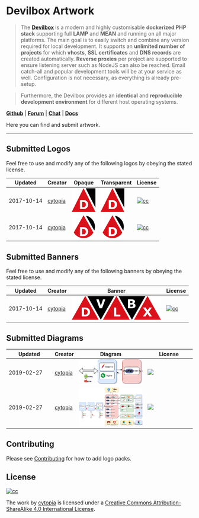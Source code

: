 # Devilbox Artwork

> The **[Devilbox](https://github.com/cytopia/devilbox)** is a modern and highly customisable **dockerized PHP stack** supporting full **LAMP** and **MEAN** and running on all major platforms. The main goal is to easily switch and combine any version required for local development. It supports an **unlimited number of projects** for which **vhosts**, **SSL certificates** and **DNS records** are created automatically. **Reverse proxies** per project are supported to ensure listening server such as NodeJS can also be reached. Email catch-all and popular development tools will be at your service as well. Configuration is not necessary, as everything is already pre-setup.

> Furthermore, the Devilbox provides an **identical** and **reproducible development environment** for different host operating systems.


**[Github](https://github.com/cytopia/devilbox)** | **[Forum](https://devilbox.discourse.group)** | **[Chat](https://gitter.im/devilbox/Lobby)** | **[Docs](https://devilbox.readthedocs.io)**


Here you can find and submit artwork.

---

## Submitted Logos

Feel free to use and modify any of the following logos by obeying the stated license.

| Updated    | Creator | Opaque | Transparent | License |
|------------|---------|--------|-------------|---------|
| 2017-10-14 | [cytopia](https://github.com/cytopia) | [![64](submissions_logo/cytopia/01/png/logo_64.png)](submissions_logo/cytopia/01/png/) | [![64](submissions_logo/cytopia/01/png/logo_64_trans.png)](submissions_logo/cytopia/01/png/) | [![cc](https://i.creativecommons.org/l/by-sa/4.0/88x31.png)](https://creativecommons.org/licenses/by-sa/4.0/) |
| 2017-10-14 | [cytopia](https://github.com/cytopia) | [![64](submissions_logo/cytopia/02/png/logo_64.png)](submissions_logo/cytopia/02/png/) | [![64](submissions_logo/cytopia/02/png/logo_64_trans.png)](submissions_logo/cytopia/02/png/) | [![cc](https://i.creativecommons.org/l/by-sa/4.0/88x31.png)](https://creativecommons.org/licenses/by-sa/4.0/) |


## Submitted Banners

Feel free to use and modify any of the following banners by obeying the stated license.

| Updated    | Creator | Banner | License |
|------------|---------|--------|---------|
| 2017-10-14 | [cytopia](https://github.com/cytopia) | [![64](submissions_banner/cytopia/01/png/banner_64.png)](submissions_banner/cytopia/01/png/) | [![cc](https://i.creativecommons.org/l/by-sa/4.0/88x31.png)](https://creativecommons.org/licenses/by-sa/4.0/) |


## Submitted Diagrams

<table width="100%" style="width:100%; display:table;">
 <thead>
  <tr>
   <th width="110" style="width:110px;">Updated</th>
   <th>Creator</th>
   <th>Diagram</th>
   <th width="115" style="width:115px;">License</th>
  </tr>
 </thead>
 <tbody>
  <tr>
   <td width="110" style="width:110px;">2019-02-27</td>
   <td><a href="https://github.com/cytopia">cytopia</a></td>
   <td><a href="submissions_diagrams/cytopia/02/svg/architecture-small.svg"><img src="submissions_diagrams/cytopia/02/svg/architecture-small.svg" /></a></td>
   <td width="115" style="width:115px;"><a href="https://creativecommons.org/licenses/by-sa/4.0/"><img src="https://i.creativecommons.org/l/by-sa/4.0/88x31.png" /></a></td>
  </tr>
  <tr>
   <td width="110" style="width:110px;">2019-02-27</td>
   <td><a href="https://github.com/cytopia">cytopia</a></td>
   <td><a href="submissions_diagrams/cytopia/01/svg/architecture-full.svg"><img src="submissions_diagrams/cytopia/01/svg/architecture-full.svg" /></a></td>
   <td><a href="https://creativecommons.org/licenses/by-sa/4.0/"><img src="https://i.creativecommons.org/l/by-sa/4.0/88x31.png" /></a></td>
  </tr>
 </tbody>
</table>


## Contributing

Please see [Contributing](CONTRIBUTING.md) for how to add logo packs.

## License

[![cc](https://i.creativecommons.org/l/by-sa/4.0/88x31.png)](https://creativecommons.org/licenses/by-sa/4.0/)

The work by [cytopia](https://github.com/cytopia) is licensed under a [Creative Commons Attribution-ShareAlike 4.0 International License](https://creativecommons.org/licenses/by-sa/4.0/).
